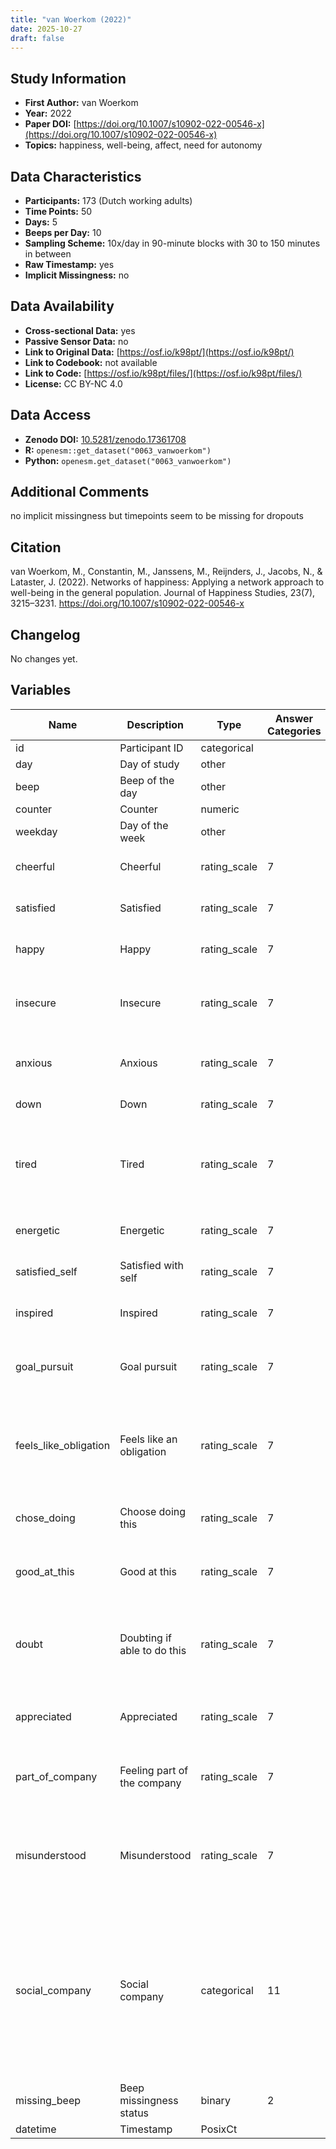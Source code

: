 ```yaml
---
title: "van Woerkom (2022)"
date: 2025-10-27
draft: false
---
```



## Study Information

- **First Author:** van Woerkom
- **Year:** 2022
- **Paper DOI:** [https://doi.org/10.1007/s10902-022-00546-x](https://doi.org/10.1007/s10902-022-00546-x)
- **Topics:** happiness, well-being, affect, need for autonomy

## Data Characteristics

- **Participants:** 173 (Dutch working adults)
- **Time Points:** 50
- **Days:** 5
- **Beeps per Day:** 10
- **Sampling Scheme:** 10x/day in 90-minute blocks with 30 to 150 minutes in between
- **Raw Timestamp:** yes
- **Implicit Missingness:** no

## Data Availability

- **Cross-sectional Data:** yes
- **Passive Sensor Data:** no
- **Link to Original Data:** [https://osf.io/k98pt/](https://osf.io/k98pt/)
- **Link to Codebook:** not available
- **Link to Code:** [https://osf.io/k98pt/files/](https://osf.io/k98pt/files/)
- **License:** CC BY-NC 4.0

## Data Access

- **Zenodo DOI:** [10.5281/zenodo.17361708](https://doi.org/10.5281/zenodo.17361708)
- **R:** `openesm::get_dataset("0063_vanwoerkom")`
- **Python:** `openesm.get_dataset("0063_vanwoerkom")`

## Additional Comments

no implicit missingness but timepoints seem to be missing for dropouts


## Citation

van Woerkom, M., Constantin, M., Janssens, M., Reijnders, J., Jacobs, N., & Lataster, J. (2022). Networks of happiness: Applying a network approach to well-being in the general population. Journal of Happiness Studies, 23(7), 3215–3231. https://doi.org/10.1007/s10902-022-00546-x




## Changelog

No changes yet.

## Variables

| Name | Description | Type | Answer Categories | Details | Labels | Transformation | Source | Assessment Type | Construct | Comments |
|------|-------------|------|------------------|---------|--------|----------------|--------|----------------|----------|----------|
| id | Participant ID | categorical |  |  |  |  |  | ESM |  |  |
| day | Day of study | other |  |  |  |  |  | ESM |  |  |
| beep | Beep of the day | other |  |  |  |  |  | ESM |  |  |
| counter | Counter | numeric |  |  |  |  |  | ESM |  |  |
| weekday | Day of the week | other |  |  |  |  |  | ESM |  |  |
| cheerful | Cheerful | rating_scale | 7 | I feel cheerful | 1 = Not at all<br>7 = Very much |  | PANAS | ESM | cheerfulness, positive affect, affect |  |
| satisfied | Satisfied | rating_scale | 7 | I feel satisfied | 1 = Not at all<br>7 = Very much |  | PANAS | ESM | satisfaction, positive affect, affect |  |
| happy | Happy | rating_scale | 7 | I feel happy | 1 = Not at all<br>7 = Very much |  | PANAS | ESM | happiness, positive affect, affect |  |
| insecure | Insecure | rating_scale | 7 | I feel insecure | 1 = Not at all<br>7 = Very much |  | PANAS | ESM | insecurity, negative affect, affect, neuroticism, big five |  |
| anxious | Anxious | rating_scale | 7 | I feel anxious | 1 = Not at all<br>7 = Very much |  | PANAS | ESM | anxiety, negative affect, affect, neuroticism, big five |  |
| down | Down | rating_scale | 7 | I feel down | 1 = Not at all<br>7 = Very much |  | PANAS | ESM | negative affect, affect |  |
| tired | Tired | rating_scale | 7 | I feel tired | 1 = Not at all<br>7 = Very much | the authors originally reverse-coded this item, but we transformed it back to the original scale |  | ESM | tiredness, negative affect, affect, biological |  |
| energetic | Energetic | rating_scale | 7 | I feel energetic | 1 = Not at all<br>7 = Very much |  |  | ESM | energy, positive affect, affect, big five, extraversion |  |
| satisfied_self | Satisfied with self | rating_scale | 7 | I am satisfied with myself | 1 = Not at all<br>7 = Very much |  |  | ESM | self-satisfaction, self-esteem, self-concept |  |
| inspired | Inspired | rating_scale | 7 | I feel inspired | 1 = Not at all<br>7 = Very much |  |  | ESM | inspiration, positive affect, affect |  |
| goal_pursuit | Goal pursuit | rating_scale | 7 | I pursue my goals | 1 = Not at all<br>7 = Very much |  |  | ESM | goal pursuit, motivation, self-regulation, big five, conscientiousness |  |
| feels_like_obligation | Feels like an obligation | rating_scale | 7 | This feels like an obligation | 1 = Not at all<br>7 = Very much | the authors originally reverse-coded this item, but we transformed it back to the original scale |  | ESM | autonomy frustration, motivation, self-determination |  |
| chose_doing | Choose doing this | rating_scale | 7 | I choose to do this myself | 1 = Not at all<br>7 = Very much |  |  | ESM | autonomy satisfaction, motivation, self-determination |  |
| good_at_this | Good at this | rating_scale | 7 | I am good at this | 1 = Not at all<br>7 = Very much |  |  | ESM | competence satisfaction, self-efficacy, motivation |  |
| doubt | Doubting if able to do this | rating_scale | 7 | I doubt that I can do this | 1 = Not at all<br>7 = Very much | the authors originally reverse-coded this item, but we transformed it back to the original scale |  | ESM | competence frustration, self-efficacy, motivation |  |
| appreciated | Appreciated | rating_scale | 7 | I feel appreciated | 1 = Not at all<br>7 = Very much |  |  | ESM | relatedness, social support, social connectedness, motivation |  |
| part_of_company | Feeling part of the company | rating_scale | 7 | I feel part of this company | 1 = Not at all<br>7 = Very much |  |  | ESM | relatedness, belongingness, social connectedness, motivation |  |
| misunderstood | Misunderstood | rating_scale | 7 | I feel misunderstood | 1 = Not at all<br>7 = Very much | the authors originally reverse-coded this item, but we transformed it back to the original scale |  | ESM | relatedness, social connectedness, motivation |  |
| social_company | Social company | categorical | 11 | With whom am I? | Partner<br>Children<br>Parents<br>Brother/Sister<br>Other family (not living in the same place)<br>Friends<br>Colleagues<br>Fellow students<br>Acquaintances<br>Strangers/Others<br>No one - I am alone |  |  | ESM | social interaction, context |  |
| missing_beep | Beep missingness status | binary | 2 |  | 0 = Not missing<br>1 =  Missing |  |  | ESM |  |  |
| datetime | Timestamp | PosixCt |  |  |  |  |  | ESM |  |  |
